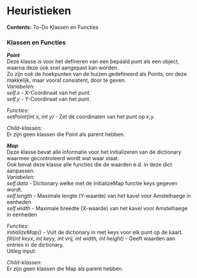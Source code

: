 # Heuristieken
<b>Contents:</b>
To-Do
Klassen en Functies

<h3>Klassen en Functies</h3>
<i><b>Point</b></i><br>
Deze klasse is voor het defineren van een bepaald punt als een object, waarna deze ook snel aangepast kan worden.<br>
Zo zijn ook de hoekpunten van de huizen gedefineerd als Points, om deze makkelijk, maar vooral consistent, door te geven.<br>
<i>Variabelen:</i><br>
<i>self.x</i> - X-Coordinaat van het punt.<br>
<i>self.y</i> - Y-Coordinaat van het punt.<br>

<i>Functies:</i><br>
<i>setPoint(int x, int y)</i> - Zet de coordinaten van het punt op x,y.<br>

<i>Child-klassen:</i><br>
Er zijn geen klassen die Point als parent hebben.


<i><b>Map</b></i><br>
Deze klasse bevat alle informatie voor het initializeren van de dictionary waarmee gecontroleerd wordt wat waar staat. <br>
Ook bevat deze klasse alle functies die de waarden e.d. in deze dict aanpassen.<br>
<i>Variabelen:</i><br>
<i>self.data</i> - Dictionary welke met de initializeMap functie keys gegeven wordt.<br>
<i>self.length</i> - Maximale lengte (Y-waarde) van het kavel voor Amstelhaege in eenheden<br>
<i>self.width</i> - Maximale breedte (X-waarde) van het kavel voor Amstelhaege in eenheden<br>

<i>Functies:</i><br>
<i>initializeMap()</i> - Vult de dictionary in met keys voor elk punt op de kaart.<br>
<i>fill(int keyx, int keyy, int vrij, int width, int height)</i> - Geeft waarden aan entries in de dictionary. <br>
  Uitleg input:<br>


<i>Child-klassen:</i><br>
Er zijn geen klassen die Map als parent hebben.
